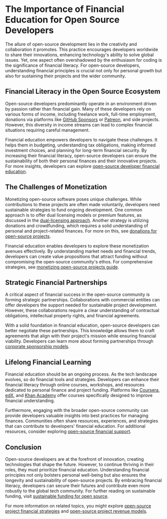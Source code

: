 # The Importance of Financial Education for Open Source Developers

The allure of open-source development lies in the creativity and collaboration it promotes. This practice encourages developers worldwide to share their innovations, enhancing technology's ability to solve global issues. Yet, one aspect often overshadowed by the enthusiasm for coding is the significance of financial literacy. For open-source developers, understanding financial principles is crucial not only for personal growth but also for sustaining their projects and the wider community.

## Financial Literacy in the Open Source Ecosystem

Open-source developers predominantly operate in an environment driven by passion rather than financial gain. Many of these developers rely on various forms of income, including freelance work, full-time employment, donations via platforms like [GitHub Sponsors](https://www.license-token.com/wiki/what-is-git-hub-sponsors) or [Patreon](https://www.patreon.com/), and side projects. However, this diversity in income streams can lead to complex financial situations requiring careful management.

Financial education empowers developers to navigate these challenges. It helps them in budgeting, understanding tax obligations, making informed investment choices, and planning for long-term financial security. By increasing their financial literacy, open-source developers can ensure the sustainability of both their personal finances and their innovative projects. For more insights, developers can explore [open-source developer financial education](https://www.license-token.com/wiki/open-source-developer-financial-education).

## The Challenges of Monetization

Monetizing open-source software poses unique challenges. While contributions to these projects are often made voluntarily, developers need sustainable strategies to fund ongoing development. One common approach is to offer dual licensing models or premium features, as discussed in the [dual-licensing approach](https://www.license-token.com/wiki/dual-licensing-approach). Another strategy is utilizing donations and crowdfunding, which requires a solid understanding of personal and project-related finances. For more on this, see [donations for open-source projects](https://www.license-token.com/wiki/donations-for-open-source-projects).

Financial education enables developers to explore these monetization avenues effectively. By understanding market needs and financial trends, developers can create value propositions that attract funding without compromising the open-source community's ethos. For comprehensive strategies, see [monetizing open-source projects guide](https://www.license-token.com/wiki/monetizing-open-source-projects-guide).

## Strategic Financial Partnerships

A critical aspect of financial success in the open-source community is forming strategic partnerships. Collaborations with commercial entities can offer developers the support needed for sustainable project development. However, these collaborations require a clear understanding of contractual obligations, intellectual property rights, and financial agreements.

With a solid foundation in financial education, open-source developers can better negotiate these partnerships. This knowledge allows them to craft agreements that align with their project's mission while ensuring financial viability. Developers can learn more about forming partnerships through [corporate sponsorship models](https://www.license-token.com/wiki/corporate-sponsorship-models).

## Lifelong Financial Learning

Financial education should be an ongoing process. As the tech landscape evolves, so do financial tools and strategies. Developers can enhance their financial literacy through online courses, workshops, and resources dedicated to personal finance and project funding. Platforms like [Coursera](https://www.coursera.org/), [edX](https://www.edx.org/), and [Khan Academy](https://www.khanacademy.org/) offer courses specifically designed to improve financial understanding.

Furthermore, engaging with the broader open-source community can provide developers valuable insights into best practices for managing finances. Communities often share resources, experiences, and strategies that can contribute to developers' financial education. For additional resources, consider exploring [open-source financial support](https://www.license-token.com/wiki/open-source-financial-support).

## Conclusion

Open-source developers are at the forefront of innovation, creating technologies that shape the future. However, to continue thriving in their roles, they must prioritize financial education. Understanding financial principles not only bolsters personal well-being but also ensures the longevity and sustainability of open-source projects. By embracing financial literacy, developers can secure their futures and contribute even more robustly to the global tech community. For further reading on sustainable funding, visit [sustainable funding for open source](https://www.license-token.com/wiki/sustainable-funding-for-open-source).

For more information on related topics, you might explore [open-source project financial strategies](https://www.license-token.com/wiki/open-source-project-financial-strategies) and [open-source project revenue models](https://www.license-token.com/wiki/open-source-project-revenue-models).